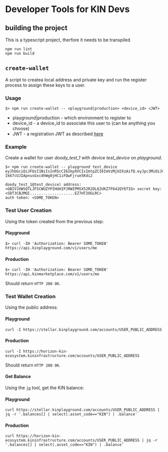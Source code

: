 # Developer Tools for KIN Devs

## building the project

This is a typescript project, therfore it needs to be transpiled
```
npm run lint
npm run build
```

## `create-wallet`
A script to createa local address and private key and run the register process to assign these keys to a user.

### Usage
```
$> npm run create-wallet -- <playground|production> <device_id> <JWT>
```
* playground|production - which environment to register to
* device_id - a device_id to associate this user to (can be anything you choose)
* JWT - a registration JWT as described [here](https://github.com/kinecosystem/ecosystem-api#register-payload)

### Example
Create a wallet for user *doody_test_1* with device *test_device* on *playground*.
```
$> npm run create-wallet -- playground test_device eyJhbGciOiJFUzI1NiIsInR5cCI6IkpXVCIsImtpZCI6ImVzMjU2XzAifQ.eyJpc3MiOiJ0ZXN0IiwiZXhwIjoxNTQwODQ5NzE4NTM2LCJpYXQiOjE1NDA4MjgxMTg1MzYsInN1YiI6InJlZ2lzdGVyIiwidXNlcl9pZCI6ImRvb2R5X3Rlc3RfMSJ9.6sfbb6dtQtiisG_ZYaetOw2WyGjBXIIdnMCpbxHvPj73W-Ik67cUJIApnusGxc4hWg0jHC1iFQwFjrue5Kdi2

doody_test_1@test_device) address: <GBIVJXWSQTLJFSCWUZYPIHUHIPJRWIPMSX52R2OL62UKZ7F642QY6TIG> secret key: <SDT3CBJMQI....................EZ7HT2OGLRC>
auth token: <SOME_TOKEN>
```

### Test User Creation
Using the token created from the previous step:

#### Playground
```
$> curl -IH 'Authorization: Bearer SOME_TOKEN' https://api.kinplayground.com/v1/users/me
```
#### Production
```
$> curl -IH 'Authorization: Bearer SOME_TOKEN' https://api.kinmarketplace.com/v1/users/me
```

Should return `HTTP 200 OK`.

### Test Wallet Creation
Using the public address:
#### Playground
```
curl -I https://stellar.kinplayground.com/accounts/USER_PUBLIC_ADDRESS
```
#### Production
```
curl -I https://horizon-kin-ecosystem.kininfrastructure.com/accounts/USER_PUBLIC_ADDRESS
```
Should return `HTTP 200 OK`.

#### Get Balance
Using the [`jq`](https://stedolan.github.io/jq/) tool, get the KIN balance:
#### Playground
```
curl https://stellar.kinplayground.com/accounts/USER_PUBLIC_ADDRESS | jq -r '.balances[] | select(.asset_code=="KIN") | .balance'
```
#### Production
```
curl https://horizon-kin-ecosystem.kininfrastructure.com/accounts/USER_PUBLIC_ADDRESS | jq -r '.balances[] | select(.asset_code=="KIN") | .balance'
```
